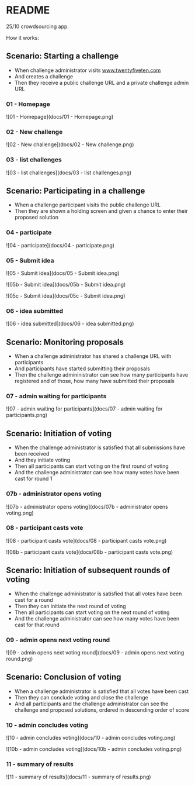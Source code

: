 # README

25/10 crowdsourcing app.

How it works:

## Scenario: Starting a challenge

- When challenge administrator visits www.twentyfiveten.com
- And creates a challenge
- Then they receive a public challenge URL and a private challenge admin URL

### 01 - Homepage

![01 - Homepage](docs/01 - Homepage.png)

### 02 - New challenge

![02 - New challenge](docs/02 - New challenge.png)

### 03 - list challenges

![03 - list challenges](docs/03 - list challenges.png)

## Scenario: Participating in a challenge

- When a challenge participant visits the public challenge URL
- Then they are shown a holding screen and given a chance to enter their proposed solution

### 04 - participate

![04 - participate](docs/04 - participate.png)

### 05 - Submit idea

![05 - Submit idea](docs/05 - Submit idea.png)

![05b - Submit idea](docs/05b - Submit idea.png)

![05c - Submit idea](docs/05c - Submit idea.png)

### 06 - idea submitted

![06 - idea submitted](docs/06 - idea submitted.png)

## Scenario: Monitoring proposals

- When a challenge administrator has shared a challenge URL with participants
- And participants have started submitting their proposals
- Then the challenge admininistrator can see how many participants have registered and of those, how many have submitted their proposals

### 07 - admin waiting for participants

![07 - admin waiting for participants](docs/07 - admin waiting for participants.png)


## Scenario: Initiation of voting

- When the challenge administrator is satisfied that all submissions have been received
- And they initiate voting
- Then all participants can start voting on the first round of voting
- And the challenge administrator can see how many votes have been cast for round 1

### 07b - administrator opens voting

![07b - administrator opens voting](docs/07b - administrator opens voting.png)

### 08 - participant casts vote

![08 - participant casts vote](docs/08 - participant casts vote.png)

![08b - participant casts vote](docs/08b - participant casts vote.png)

## Scenario: Initiation of subsequent rounds of voting

- When the challenge administrator is satisfied that all votes have been cast for a round
- Then they can initiate the next round of voting
- Then all participants can start voting on the next round of voting
- And the challenge administrator can see how many votes have been cast for that round

### 09 - admin opens next voting round

![09 - admin opens next voting round](docs/09 - admin opens next voting round.png)

## Scenario: Conclusion of voting

- When a challenge administrator is satisfied that all votes have been cast
- Then they can conclude voting and close the challenge
- And all participants and the challenge administrator can see the challenge and proposed solutions, ordered in descending order of score


### 10 - admin concludes voting

![10 - admin concludes voting](docs/10 - admin concludes voting.png)

![10b - admin concludes voting](docs/10b - admin concludes voting.png)

### 11 - summary of results

![11 - summary of results](docs/11 - summary of results.png)

